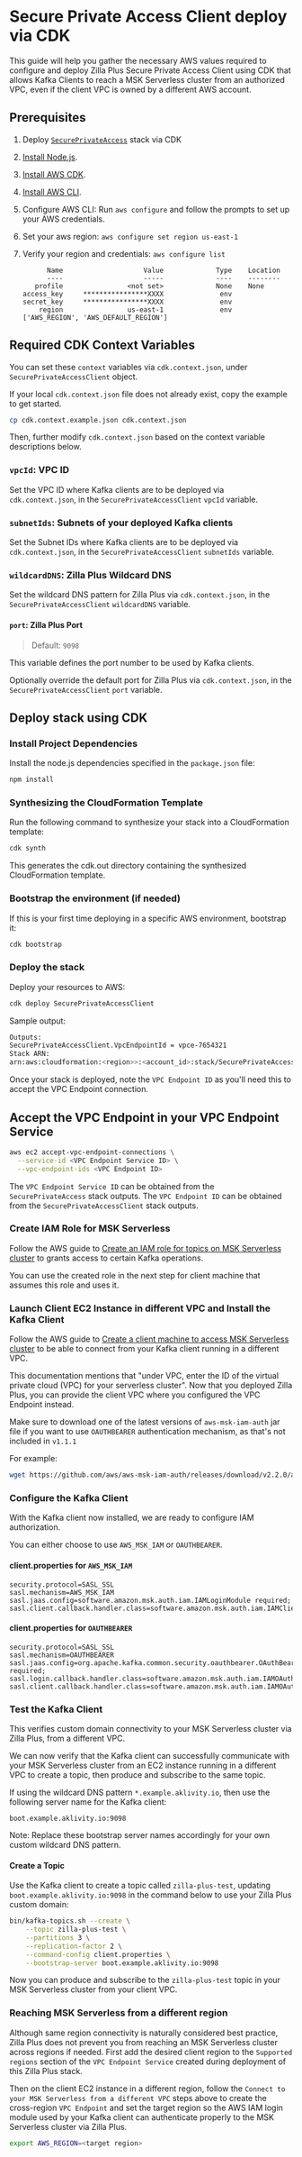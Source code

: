 # Secure Private Access Client deploy via CDK

This guide will help you gather the necessary AWS values required to configure and deploy Zilla Plus Secure Private Access Client using CDK that allows Kafka Clients to reach a MSK Serverless cluster from an authorized VPC, even if the client VPC is owned by a different AWS account.

## Prerequisites

1. Deploy [`SecurePrivateAccess`](README.md) stack via CDK
2. [Install Node.js].
3. [Install AWS CDK].
4. [Install AWS CLI].
5. Configure AWS CLI: Run `aws configure` and follow the prompts to set up your AWS credentials.
6. Set your aws region: `aws configure set region us-east-1`
7. Verify your region and credentials: `aws configure list`

   ```text
         Name                    Value             Type    Location
         ----                    -----             ----    --------
      profile                <not set>             None    None
   access_key     ****************XXXX              env
   secret_key     ****************XXXX              env
       region                us-east-1              env    ['AWS_REGION', 'AWS_DEFAULT_REGION']
   ```

## Required CDK Context Variables

You can set these `context` variables via `cdk.context.json`, under `SecurePrivateAccessClient` object.

If your local `cdk.context.json` file does not already exist, copy the example to get started.

```bash
cp cdk.context.example.json cdk.context.json
```

Then, further modify `cdk.context.json` based on the context variable descriptions below.

### `vpcId`: VPC ID

Set the VPC ID where Kafka clients are to be deployed via `cdk.context.json`, in the `SecurePrivateAccessClient` `vpcId` variable.

### `subnetIds`: Subnets of your deployed Kafka clients

Set the Subnet IDs where Kafka clients are to be deployed via `cdk.context.json`, in the `SecurePrivateAccessClient` `subnetIds` variable.

### `wildcardDNS`: Zilla Plus Wildcard DNS

Set the wildcard DNS pattern for Zilla Plus via `cdk.context.json`, in the `SecurePrivateAccessClient` `wildcardDNS` variable.

#### `port`: Zilla Plus Port

> Default: `9098`

This variable defines the port number to be used by Kafka clients.

Optionally override the default port for Zilla Plus via `cdk.context.json`, in the `SecurePrivateAccessClient`  `port` variable.

## Deploy stack using CDK

### Install Project Dependencies

Install the node.js dependencies specified in the `package.json` file:

```bash
npm install
```

### Synthesizing the CloudFormation Template

Run the following command to synthesize your stack into a CloudFormation template:

```bash
cdk synth
```

This generates the cdk.out directory containing the synthesized CloudFormation template.

### Bootstrap the environment (if needed)

If this is your first time deploying in a specific AWS environment, bootstrap it:

```bash
cdk bootstrap
```

### Deploy the stack

Deploy your resources to AWS:

```bash
cdk deploy SecurePrivateAccessClient
```

Sample output:

```bash
Outputs:
SecurePrivateAccessClient.VpcEndpointId = vpce-7654321
Stack ARN:
arn:aws:cloudformation:<region>>:<account_id>:stack/SecurePrivateAccessClient/<uuid>
```

Once your stack is deployed, note the `VPC Endpoint ID` as you'll need this to accept the VPC Endpoint connection.

## Accept the VPC Endpoint in your VPC Endpoint Service

```bash
aws ec2 accept-vpc-endpoint-connections \
  --service-id <VPC Endpoint Service ID> \
  --vpc-endpoint-ids <VPC Endpoint ID>
```

The `VPC Endpoint Service ID` can be obtained from the `SecurePrivateAccess` stack outputs.
The `VPC Endpoint ID` can be obtained from the `SecurePrivateAccessClient` stack outputs.


### Create IAM Role for MSK Serverless

Follow the AWS guide to [Create an IAM role for topics on MSK Serverless cluster] to grants access to certain Kafka operations.

You can use the created role in the next step for client machine that assumes this role and uses it.

### Launch Client EC2 Instance in different VPC and Install the Kafka Client

Follow the AWS guide to [Create a client machine to access MSK Serverless cluster] to be able to connect from your Kafka client running in a different VPC.

This documentation mentions that "under VPC, enter the ID of the virtual private cloud (VPC) for your serverless cluster". Now that you deployed Zilla Plus, you can provide the client VPC where you configured the VPC Endpoint instead.

Make sure to download one of the latest versions of `aws-msk-iam-auth` jar file if you want to use `OAUTHBEARER` authentication mechanism, as that's not included in `v1.1.1`

For example:

```bash
wget https://github.com/aws/aws-msk-iam-auth/releases/download/v2.2.0/aws-msk-iam-auth-2.2.0-all.jar
```

### Configure the Kafka Client

With the Kafka client now installed, we are ready to configure IAM authorization.

You can either choose to use `AWS_MSK_IAM` or `OAUTHBEARER`.

#### client.properties for `AWS_MSK_IAM`

```text
security.protocol=SASL_SSL
sasl.mechanism=AWS_MSK_IAM
sasl.jaas.config=software.amazon.msk.auth.iam.IAMLoginModule required;
sasl.client.callback.handler.class=software.amazon.msk.auth.iam.IAMClientCallbackHandler
```

#### client.properties for `OAUTHBEARER`

```text
security.protocol=SASL_SSL
sasl.mechanism=OAUTHBEARER
sasl.jaas.config=org.apache.kafka.common.security.oauthbearer.OAuthBearerLoginModule required;
sasl.login.callback.handler.class=software.amazon.msk.auth.iam.IAMOAuthBearerLoginCallbackHandler
sasl.client.callback.handler.class=software.amazon.msk.auth.iam.IAMOAuthBearerLoginCallbackHandler
```

### Test the Kafka Client

This verifies custom domain connectivity to your MSK Serverless cluster via Zilla Plus, from a different VPC.

We can now verify that the Kafka client can successfully communicate with your MSK Serverless cluster from an EC2 instance running in a different VPC to create a topic, then produce and subscribe to the same topic.

If using the wildcard DNS pattern `*.example.aklivity.io`, then use the following server name for the Kafka client:

```text
boot.example.aklivity.io:9098
```

Note: Replace these bootstrap server names accordingly for your own custom wildcard DNS pattern.

#### Create a Topic

Use the Kafka client to create a topic called `zilla-plus-test`, updating `boot.example.aklivity.io:9098` in the command below to use your Zilla Plus custom domain:

```bash
bin/kafka-topics.sh --create \
    --topic zilla-plus-test \
    --partitions 3 \
    --replication-factor 2 \
    --command-config client.properties \
    --bootstrap-server boot.example.aklivity.io:9098
```

Now you can produce and subscribe to the `zilla-plus-test` topic in your MSK Serverless cluster from your client VPC.

### Reaching MSK Serverless from a different region

Although same region connectivity is naturally considered best practice, Zilla Plus does not prevent you from reaching an MSK Serverless cluster across regions if needed. First add the desired client region to the `Supported regions` section of the `VPC Endpoint Service` created during deployment of this Zilla Plus stack.

Then on the client EC2 instance in a different region, follow the `Connect to your MSK Serverless from a different VPC` steps above to create the cross-region `VPC Endpoint` and set the target region so the AWS IAM login module used by your Kafka client can authenticate properly to the MSK Serverless cluster via Zilla Plus.

```bash
export AWS_REGION=<target region>
```

[Install Node.js]: https://nodejs.org/en/download/package-manager
[Install AWS CDK]: https://docs.aws.amazon.com/cdk/v2/guide/getting_started.html
[Install AWS CLI]: https://docs.aws.amazon.com/cli/latest/userguide/install-cliv2.html
[Create an IAM role for topics on MSK Serverless cluster]: https://docs.aws.amazon.com/msk/latest/developerguide/create-iam-role.html
[Create a client machine to access MSK Serverless cluster]: https://docs.aws.amazon.com/msk/latest/developerguide/create-serverless-cluster-client.html
